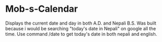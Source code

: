 # Mob-s-Calendar

Displays the current date and day in both A.D. and Nepali B.S.
Was built because i would be searching "today's date in Nepali" on google all the time.
Use command /date to get today's date in both nepali and english.
